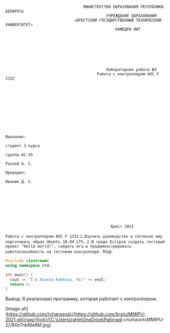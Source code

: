                                       МИНИСТЕРСТВО ОБРАЗОВАНИЯ РЕСПУБЛИКИ БЕЛАРУСЬ
                                                УЧРЕЖДЕНИЕ ОБРАЗОВАНИЯ 
                                  «БРЕСТСКИЙ ГОСУДАРСТВЕННЫЙ ТЕХНИЧЕСКИЙ УНИВЕРСИТЕТ»
                                                    КАФЕДРА ИИТ








                                                Лабораторная работа №3
                                       	    Работа с контроллером AXC F 2152











                                                                                Выполнил:
                                                                                студент 3 курса
                                                                                группы АС-55
                                                                                Рахлей А. С.
                                                                                Проверил:
                                                                                Иванюк Д. С.









                                                  Брест 2021 
                                                  
                                                  
                                                  
```Работа с контроллером AXC F 2152```
```1.Изучить руководство и согласно ему подготовить образ Ubuntu 18.04 LTS.```
```2.В среде Eclipse создать тестовый проект "Hello world!", собрать его и продемонстрировать работоспособность на тестовом контроллере.```
Код:
```c++
#include <iostream>
using namespace std;

int main() {
  cout << "I'm Alesha Rakhley, Hi!" << endl;
  return 0;
}
```
Вывод: Я реализовал программу, которая работает с контроллером.

[Image alt](https://github.com/{chanseya}/{https://github.com/brstu/MMIPU-2021.git}/raw/{fork}/{C:\Users\rahle\OneDrive\Рабочий стол\work\MMIPU-2}/8Xo7nbNle6M.jpg)

